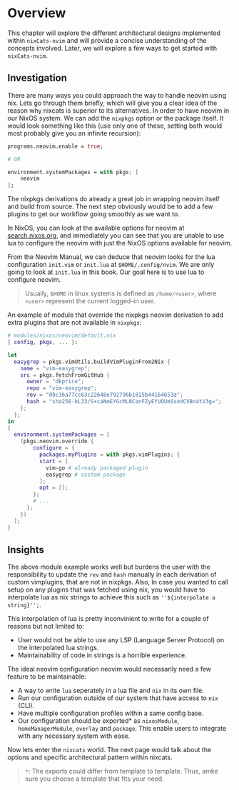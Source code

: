 # Overview

This chapter will explore the different architectural designs implemented within `nixCats-nvim` and will provide a concise understanding of the concepts involved. Later, we will explore a few ways to get started with `nixCats-nvim`.

## Investigation
There are many ways you could approach the way to handle neovim using nix. Lets go through them briefly, which will give you a clear idea of the reason why nixcats is superior to its alternatives. In order to have neovim in our NixOS system. We can add the `nixpkgs` option or the package itself. It would look something like this (use only one of these, setting both would most probably give you an infinite recursion):

```nix
programs.neovim.enable = true;

# OR

environment.systemPackages = with pkgs; [
    neovim
];
```

The nixpkgs derivations do already a great job in wrapping neovim itself and build from source. The 
next step obviously would be to add a few plugins to get our workflow going smoothly as we want to.

In NixOS, you can look at the available options for neovim at [search.nixos.org](https://search.nixos.org/options?channel=24.11&show=programs.neovim.enable&from=0&size=50&sort=relevance&type=packages&query=neovim), and immediately you can see that you are unable to use lua to configure the neovim with just the NixOS options available for neovim.

From the Neovim Manual, we can deduce that neovim looks for the lua configuration `init.vim` or `init.lua` at `$HOME/.config/nvim`. We are only going to look at `init.lua` in this book. Our goal here is to use lua to configure neovim.

> Usually, `$HOME` in linux systems is defined as `/home/<user>`, where `<user>` represent the current logged-in user.

An example of module that override the nixpkgs neovim derivation to add extra plugins that are not available in `nixpkgs`:

```nix
# modules/nixos/neovim/default.nix
{ config, pkgs, ... }:

let
  easygrep = pkgs.vimUtils.buildVimPluginFrom2Nix {
    name = "vim-easygrep";
    src = pkgs.fetchFromGitHub {
      owner = "dkprice";
      repo = "vim-easygrep";
      rev = "d0c36a77cc63c22648e792796b1815b44164653a";
      hash = "sha256-bL33/S+caNmEYGcMLNCanFZyEYUOUmSsedCVBn4tV3g=";
    };
  };
in
{
  environment.systemPackages = [
    (pkgs.neovim.override {
        configure = {
          packages.myPlugins = with pkgs.vimPlugins; {
          start = [
            vim-go # already packaged plugin
            easygrep # custom package
          ];
          opt = [];
        };
        # ...
      };
    })
  ];
}
```

## Insights

The above module example works well but burdens the user with the responsibility to update the `rev` and `hash` manually in each derivation of custom vimplugins, that are not in nixpkgs.
Also, In case you wanted to call setup on any plugins that was fetched using nix, you would have to interpolate lua as nix
strings to achieve this such as `''${interpolate a string}'';`.

This interpolation of lua is pretty inconvinient to write for a couple of reasons but not limited to:

- User would not be able to use any LSP (Language Server Protocol) on the interpolated lua strings.
- Maintainability of code in strings is a horrible experience.

The ideal neovim configuration neovim would necessarily need a few feature to be maintainable:

- A way to write `lua` seperately in a lua file and `nix` in its own file.
- Run our configuration outside of our system that have access to `nix` (CLI).
- Have multiple configuration profiles within a same config base.
- Our configuration should be exported* as `nixosModule`, `homeManagerModule`, `overlay` and `package`.
This enable users to integrate with any necessary system with ease.

Now lets enter the `nixcats` world. The next page would talk about the options and specific architectural pattern within nixcats.

> `*`: The exports could differ from template to template. Thus, amke sure you choose a template that fits your need.
